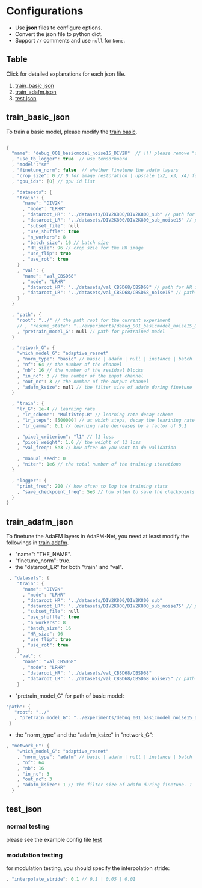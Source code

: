 # Configurations
- Use **json** files to configure options.
- Convert the json file to python dict.
- Support `//` comments and use `null` for `None`.

## Table
Click for detailed explanations for each json file.

1. [train_basic.json](#train_basic_json)
1. [train_adafm.json](#train_adafm_json) 
1. [test.json](#test_json) 


## train_basic_json
To train a basic model, please modify the [train basic](train/train_basic.json).
```c++

{
  "name": "debug_001_basicmodel_noise15_DIV2K"  // !!! please remove "debug_" during training
  , "use_tb_logger": true  // use tensorboard
  , "model":"sr"
  , "finetune_norm": false  // whether finetune the adafm layers
  , "crop_size": 0 // 0 for image restoration | upscale (x2, x3, x4) for SR
  , "gpu_ids": [0] // gpu id list

  , "datasets": {
    "train": {
      "name": "DIV2K"
      , "mode": "LRHR"
      , "dataroot_HR": "../datasets/DIV2K800/DIV2K800_sub" // path for HR images
      , "dataroot_LR": "../datasets/DIV2K800/DIV2K800_sub_noise15" // path for LR images
      , "subset_file": null
      , "use_shuffle": true
      , "n_workers": 8
      , "batch_size": 16 // batch size
      , "HR_size": 96 // crop szie for the HR image
      , "use_flip": true
      , "use_rot": true
    }
    , "val": {
      "name": "val_CBSD68"
      , "mode": "LRHR"
      , "dataroot_HR": "../datasets/val_CBSD68/CBSD68" // path for HR images
      , "dataroot_LR": "../datasets/val_CBSD68/CBSD68_noise15" // path for LR images
    }
  }

  , "path": {
    "root": "../" // the path root for the current experiment
    // , "resume_state": "../experiments/debug_001_basicmodel_noise15_DIV2K/training_state/200.state"
    , "pretrain_model_G": null // path for pretrained model
  }

  , "network_G": {
    "which_model_G": "adaptive_resnet"
    , "norm_type": "basic" // basic | adafm | null | instance | batch
    , "nf": 64 // the number of the channel
    , "nb": 16 // the number of the residual blocks
    , "in_nc": 3 // the number of the input channel
    , "out_nc": 3 // the number of the output channel
    , "adafm_ksize": null // the filter size of adafm during finetune
  }

  , "train": {
    "lr_G": 1e-4 // learning rate
    , "lr_scheme": "MultiStepLR" // learning rate decay scheme
    , "lr_steps": [500000] // at which steps, decay the learining rate
    , "lr_gamma": 0.1 // learning rate decreases by a factor of 0.1

    , "pixel_criterion": "l1" // l1 loss
    , "pixel_weight": 1.0 // the weight of l1 loss
    , "val_freq": 5e3 // how often do you want to do validation

    , "manual_seed": 0
    , "niter": 1e6 // the total number of the training iterations
  }

  , "logger": {
    "print_freq": 200 // how often to log the training stats
    , "save_checkpoint_freq": 5e3 // how often to save the checkpoints
  }
}
```

## train_adafm_json
To finetune the AdaFM layers in AdaFM-Net, you need at least modify the followings in [train adafm](train/train_adafm.json).

- "name": "THE_NAME".
- "finetune_norm": true.
- the "dataroot_LR" for both "train" and "val". 
```c++
 , "datasets": {
    "train": {
      "name": "DIV2K"
      , "mode": "LRHR"
      , "dataroot_HR": "../datasets/DIV2K800/DIV2K800_sub" 
      , "dataroot_LR": "../datasets/DIV2K800/DIV2K800_sub_noise75" // path for LR images
      , "subset_file": null
      , "use_shuffle": true
      , "n_workers": 8
      , "batch_size": 16
      , "HR_size": 96
      , "use_flip": true
      , "use_rot": true
    }
   , "val": {
      "name": "val_CBSD68"
      , "mode": "LRHR"
      , "dataroot_HR": "../datasets/val_CBSD68/CBSD68" 
      , "dataroot_LR": "../datasets/val_CBSD68/CBSD68_noise75" // path for LR images
    }
```
- "pretrain_model_G" for path of basic model:
```c++
"path": {
   "root": "../" 
   , "pretrain_model_G": "../experiments/debug_001_basicmodel_noise15_DIV2K/models/1000000_G.pth" // the path for basic model
 }
```
- the "norm_type" and the "adafm_ksize" in "network_G":
```c++
, "network_G": {
    "which_model_G": "adaptive_resnet"
    , "norm_type": "adafm" // basic | adafm | null | instance | batch
    , "nf": 64
    , "nb": 16
    , "in_nc": 3
    , "out_nc": 3
    , "adafm_ksize": 1 // the filter size of adafm during finetune. 1 | 3 | 5 | 7
  }
```

## test_json
### normal testing
please see the example config file [test](test/test.json)

### modulation testing
for modulation testing, you should specify the interpolation stride:
```c++
, "interpolate_stride": 0.1 // 0.1 | 0.05 | 0.01
```